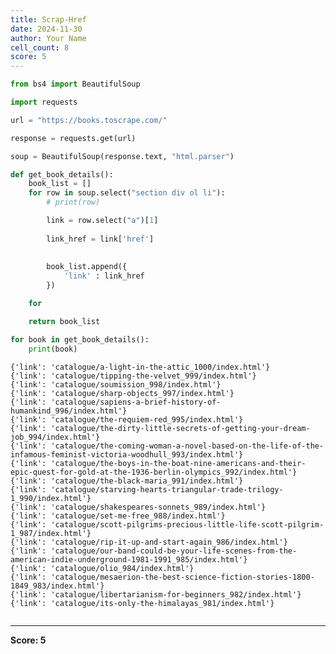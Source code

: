 ```yaml
---
title: Scrap-Href
date: 2024-11-30
author: Your Name
cell_count: 8
score: 5
---
```


```python
from bs4 import BeautifulSoup
```


```python
import requests
```


```python
url = "https://books.toscrape.com/"
```


```python
response = requests.get(url)
```


```python
soup = BeautifulSoup(response.text, "html.parser")
```


```python
def get_book_details():
    book_list = []
    for row in soup.select("section div ol li"):
        # print(row)

        link = row.select("a")[1]
        
        link_href = link['href']
       
        
        book_list.append({
            'link' : link_href
        })

    for 

    return book_list
```


```python
for book in get_book_details():
    print(book)
```

    {'link': 'catalogue/a-light-in-the-attic_1000/index.html'}
    {'link': 'catalogue/tipping-the-velvet_999/index.html'}
    {'link': 'catalogue/soumission_998/index.html'}
    {'link': 'catalogue/sharp-objects_997/index.html'}
    {'link': 'catalogue/sapiens-a-brief-history-of-humankind_996/index.html'}
    {'link': 'catalogue/the-requiem-red_995/index.html'}
    {'link': 'catalogue/the-dirty-little-secrets-of-getting-your-dream-job_994/index.html'}
    {'link': 'catalogue/the-coming-woman-a-novel-based-on-the-life-of-the-infamous-feminist-victoria-woodhull_993/index.html'}
    {'link': 'catalogue/the-boys-in-the-boat-nine-americans-and-their-epic-quest-for-gold-at-the-1936-berlin-olympics_992/index.html'}
    {'link': 'catalogue/the-black-maria_991/index.html'}
    {'link': 'catalogue/starving-hearts-triangular-trade-trilogy-1_990/index.html'}
    {'link': 'catalogue/shakespeares-sonnets_989/index.html'}
    {'link': 'catalogue/set-me-free_988/index.html'}
    {'link': 'catalogue/scott-pilgrims-precious-little-life-scott-pilgrim-1_987/index.html'}
    {'link': 'catalogue/rip-it-up-and-start-again_986/index.html'}
    {'link': 'catalogue/our-band-could-be-your-life-scenes-from-the-american-indie-underground-1981-1991_985/index.html'}
    {'link': 'catalogue/olio_984/index.html'}
    {'link': 'catalogue/mesaerion-the-best-science-fiction-stories-1800-1849_983/index.html'}
    {'link': 'catalogue/libertarianism-for-beginners_982/index.html'}
    {'link': 'catalogue/its-only-the-himalayas_981/index.html'}



```python

```


---
**Score: 5**
